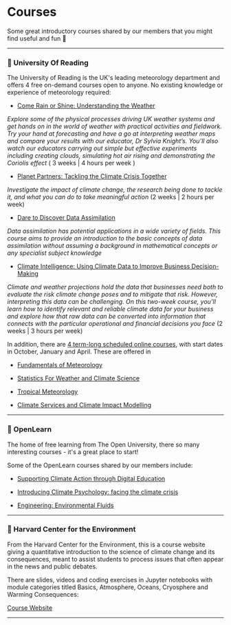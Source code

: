 # Courses

Some great introductory courses shared by our members that you might find useful and fun 📖

***

### 📌 University Of Reading

The University of Reading is the UK's leading meteorology department and offers 4 free on-demand courses open to anyone. No existing knowledge or experience of meteorology required:

 - [Come Rain or Shine: Understanding the Weather](https://www.futurelearn.com/courses/come-rain-or-shine)
  
*Explore some of the physical processes driving UK weather systems and get hands on in the world of weather with practical activities and fieldwork. Try your hand at forecasting and have a go at interpreting weather maps and compare your results with our educator, Dr Sylvia Knight’s. You’ll also watch our educators carrying out simple but effective experiments including creating clouds, simulating hot air rising and demonstrating the Coriolis effect*  ( 3 weeks | 4 hours per week )
   
- [Planet Partners: Tackling the Climate Crisis Together](https://www.futurelearn.com/courses/tackling-climate-crisis) 

*Investigate the impact of climate change, the research being done to tackle it, and what you can do to take meaningful action* (2 weeks | 2 hours per week)
  
- [Dare to Discover Data Assimilation](https://discoverda.org/)

*Data assimilation has potential applications in a wide variety of fields. This course aims to provide an introduction to the basic concepts of data assimilation without assuming a background in mathematical concepts or any specialist subject knowledge*
  
 - [Climate Intelligence: Using Climate Data to Improve Business Decision-Making](https://www.futurelearn.com/courses/climate-intelligence-using-climate-data-to-improve-business-decision-making) 

 *Climate and weather projections hold the data that businesses need both to evaluate the risk climate change poses and to mitigate that risk. However, interpreting this data can be challenging.
On this two-week course, you’ll learn how to identify relevant and reliable climate data for your business and explore how that raw data can be converted into information that connects with the particular operational and financial decisions you face* (2 weeks | 3 hours per week)

In addition, there are [4 term-long scheduled online courses](https://www.reading.ac.uk/meteorology/online-courses/classes), with start dates in October, January and April. These are offered in

- [Fundamentals of Meteorology](https://www.reading.ac.uk/meteorology/online-courses/classes/fundamentals-of-meteorology)

- [Statistics For Weather and Climate Science](https://www.reading.ac.uk/meteorology/online-courses/classes/statistics-for-weather-and-climate-science)

- [Tropical Meteorology](https://www.reading.ac.uk/meteorology/online-courses/classes/tropical-meteorology)

- [Climate Services and Climate Impact Modelling](https://www.reading.ac.uk/meteorology/online-courses/classes/climate-services-and-climate-impact-modelling)

***

### 📌 OpenLearn

The home of free learning from The Open University, there so many interesting courses - it's a great place to start!

Some of the OpenLearn courses shared by our members include:

  - [Supporting Climate Action through Digital Education](https://www.open.edu/openlearn/education-development/supporting-climate-action-through-digital-education)

  - [Introducing Climate Psychology: facing the climate crisis](https://www.open.edu/openlearn/health-sports-psychology/introducing-climate-psychology-facing-the-climate-crisis)
 
  - [Engineering: Environmental Fluids](https://www.open.edu/openlearn/science-maths-technology/engineering-environmental-fluids)
 
***

### 📌 Harvard Center for the Environment

From the Harvard Center for the Environment, this is a course website giving a quantitative introduction to the science of climate change and its consequences, meant to assist students to process issues that often appear in the news and public debates.

There are slides, videos and coding exercises in Jupyter notebooks with module categories titled Basics, Atmosphere, Oceans, Cryosphere and Warming Consequences:

[Course Website](https://courses.seas.harvard.edu/climate/eli/Courses/EPS101/index.html)

*** 

